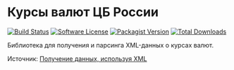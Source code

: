 # Курсы валют ЦБ России

[![Build Status](https://travis-ci.org/AndyDune/CurrencyRateCbr.svg?branch=master)](https://travis-ci.org/AndyDune/CurrencyRateCbr)
[![Software License](https://img.shields.io/badge/license-MIT-brightgreen.svg?style=flat-square)](LICENSE)
[![Packagist Version](https://img.shields.io/packagist/v/andydune/currency-rate-cbr.svg?style=flat-square)](https://packagist.org/packages/andydune/currency-rate-cbr)
[![Total Downloads](https://img.shields.io/packagist/dt/andydune/currency-rate-cbr.svg?style=flat-square)](https://packagist.org/packages/andydune/currency-rate-cbr)


Библиотека для получения и парсинга XML-данных о курсах валют.

Источник: [Получение данных, используя XML](http://www.cbr.ru/development/SXML/)
